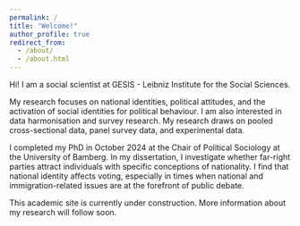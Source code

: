 ```yaml
---
permalink: /
title: "Welcome!"
author_profile: true
redirect_from: 
  - /about/
  - /about.html
---
```


Hi! I am a social scientist at GESIS - Leibniz Institute for the Social Sciences.

My research focuses on national identities, political attitudes, and the activation of social identities for political behaviour. I am also interested in data harmonisation and survey research. My research draws on pooled cross-sectional data, panel survey data, and experimental data.

I completed my PhD in October 2024 at the Chair of Political Sociology at the University of Bamberg. In my dissertation, I investigate whether far-right parties attract individuals with specific conceptions of nationality. I find that national identity affects voting, especially in times when national and immigration-related issues are at the forefront of public debate.

This academic site is currently under construction. More information about my research will follow soon.